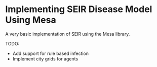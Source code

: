 # Implementing SEIR Disease Model Using Mesa

A very basic implementation of SEIR using the Mesa library.

TODO:
* Add support for rule based infection
* Implement city grids for agents